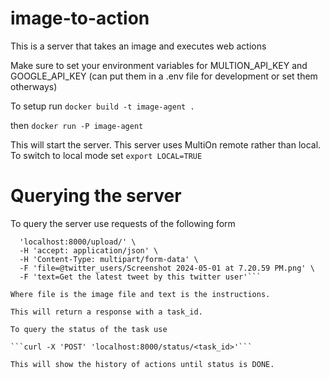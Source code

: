 # image-to-action
This is a server that takes an image and executes web actions

Make sure to set your environment variables for
MULTION_API_KEY and GOOGLE_API_KEY (can put them in a .env file for development or set them otherways)

To setup run
```docker build -t image-agent .```

then
```docker run -P image-agent```

This will start the server. This server uses MultiOn remote rather than local. To switch to local mode set 
```export LOCAL=TRUE```

# Querying the server

To query the server use requests of the following form 

```curl -X 'POST' \
  'localhost:8000/upload/' \
  -H 'accept: application/json' \
  -H 'Content-Type: multipart/form-data' \
  -F 'file=@twitter_users/Screenshot 2024-05-01 at 7.20.59 PM.png' \
  -F 'text=Get the latest tweet by this twitter user'```

Where file is the image file and text is the instructions. 

This will return a response with a task_id. 

To query the status of the task use 

```curl -X 'POST' 'localhost:8000/status/<task_id>'```

This will show the history of actions until status is DONE. 